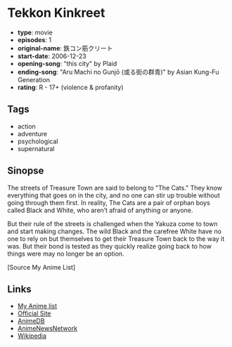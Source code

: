 # Tekkon Kinkreet

-   **type**: movie
-   **episodes**: 1
-   **original-name**: 鉄コン筋クリート
-   **start-date**: 2006-12-23
-   **opening-song**: "this city" by Plaid
-   **ending-song**: "Aru Machi no Gunjō (或る街の群青)" by Asian Kung-Fu Generation
-   **rating**: R - 17+ (violence & profanity)

## Tags

-   action
-   adventure
-   psychological
-   supernatural

## Sinopse

The streets of Treasure Town are said to belong to "The Cats." They know everything that goes on in the city, and no one can stir up trouble without going through them first. In reality, The Cats are a pair of orphan boys called Black and White, who aren’t afraid of anything or anyone.

But their rule of the streets is challenged when the Yakuza come to town and start making changes. The wild Black and the carefree White have no one to rely on but themselves to get their Treasure Town back to the way it was. But their bond is tested as they quickly realize going back to how things were may no longer be an option.

[Source My Anime List]

## Links

-   [My Anime list](https://myanimelist.net/anime/2154/Tekkon_Kinkreet)
-   [Official Site](http://www.tekkon.net/)
-   [AnimeDB](http://anidb.info/perl-bin/animedb.pl?show=anime&aid=4054)
-   [AnimeNewsNetwork](http://www.animenewsnetwork.com/encyclopedia/anime.php?id=6531)
-   [Wikipedia](http://en.wikipedia.org/wiki/Tekkon_Kinkreet)
